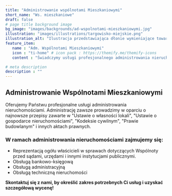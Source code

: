 ```yaml
---
title: "Administrowanie wspólnotami Mieszkaniowymi"
short_name: "Ws. mieszkaniowe"
draft: false
# page title background image
bg_image: "images/backgrounds/ad-wspolnotami-mieszkaniowymi.jpg"
illustration: "images/illustrations/targowisko-miejskie.png"
illustration_alt: "Ilustracja przedstawiająca dłonie wymieniające towary na pieniądze"
feature_item:
   name : "Adm. Wspólnotami Mieszkaniowymi"
   icon : "ti-home" # icon pack : https://themify.me/themify-icons
   content : "Świadczymy usługi profesjonalnego administrowania nieruchomościami."

# meta description
description : ""
---
```


## Administrowanie Wspólnotami Mieszkaniowymi ##


Oferujemy Państwu profesjonalne usługi administrowania nieruchomościami. Administrację zawsze prowadzimy w oparciu o najnowsze przepisy zawarte w "Ustawie o własności lokali", "Ustawie o gospodarce nieruchomościami", "Kodeksie cywilnym", "Prawie budowlanym" i innych aktach prawnych.



### W ramach administrowania nieruchomościami zajmujemy się:


* Reprezentacją ogółu właścicieli w sprawach dotyczących Wspólnoty przed sądami, urzędami i innymi instytucjami publicznymi.
* Obsługą bankowo-księgową
* Obsługą administracyjną
* Obsługą techniczną nieruchomości


**Skontaktuj się z nami, by określić zakres potrzebnych Ci usług i uzyskać szczegółową wycenę!**

